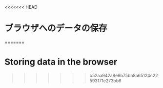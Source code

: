 
<<<<<<< HEAD
# ブラウザへのデータの保存
=======
# Storing data in the browser
>>>>>>> b52aa942a8e9b75ba8a65124c22593171e273bb6
